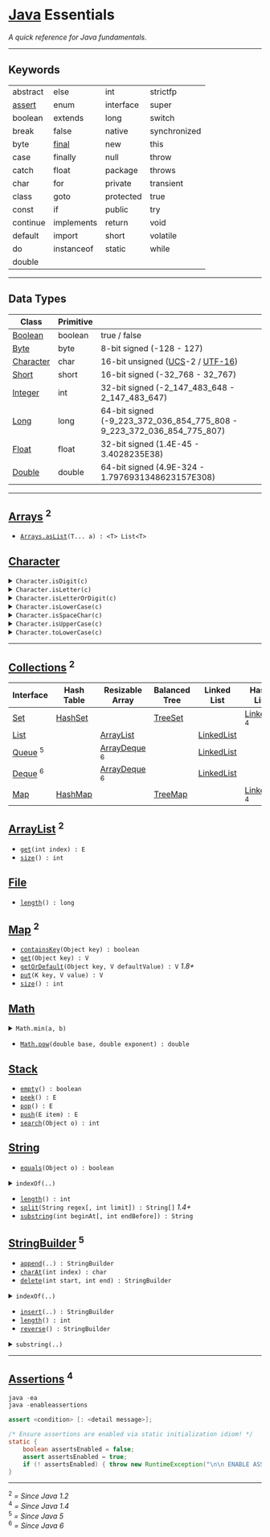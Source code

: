 [Java](https://docs.oracle.com/javase/8/docs/) Essentials
======

_A quick reference for Java fundamentals._

---

Keywords
--------

|          |            |           |           |
|:---------|:-----------|:----------|:----------|
| abstract | else       | int       | strictfp
| [assert](#assertions) | enum      | interface | super
| boolean  | extends    | long      | switch
| break    | false      | native    | synchronized
| byte     | [final](https://en.wikipedia.org/wiki/Final_(Java)) | new | this
| case     | finally    | null      | throw
| catch    | float      | package   | throws
| char     | for        | private   | transient
| class    | goto       | protected | true
| const    | if         | public    | try
| continue | implements | return    | void
| default  | import     | short     | volatile
| do       | instanceof | static    | while
| double

---

Data Types
----------

| Class      | Primitive |   |
|------------|-----------|---|
| [Boolean](https://docs.oracle.com/javase/8/docs/api/java/lang/Boolean.html)    | boolean   | true / false
| [Byte](https://docs.oracle.com/javase/8/docs/api/java/lang/Byte.html)       | byte      | 8-bit signed (-128 - 127)
| [Character](#character)  | char      | 16-bit unsigned ([UCS](https://en.wikipedia.org/wiki/Universal_Coded_Character_Set)-2 / [UTF-16](https://en.wikipedia.org/wiki/UTF-16))
| [Short](https://docs.oracle.com/javase/8/docs/api/java/lang/Short.html)      | short     | 16-bit signed (-32_768 - 32_767)
| [Integer](https://docs.oracle.com/javase/8/docs/api/java/lang/Integer.html)    | int       | 32-bit signed (-2_147_483_648 - 2_147_483_647)
| [Long](https://docs.oracle.com/javase/8/docs/api/java/lang/Long.html)       | long      | 64-bit signed (-9_223_372_036_854_775_808 - 9_223_372_036_854_775_807)
| [Float](https://docs.oracle.com/javase/8/docs/api/java/lang/Float.html)      | float     | 32-bit signed (1.4E-45 - 3.4028235E38)
| [Double](https://docs.oracle.com/javase/8/docs/api/java/lang/Double.html)     | double    | 64-bit signed (4.9E-324 - 1.7976931348623157E308)

---

[Arrays](https://docs.oracle.com/javase/8/docs/api/java/util/Arrays.html) <sup>2</sup>
--------

- [`Arrays.asList`](https://docs.oracle.com/javase/8/docs/api/java/util/Arrays.html#asList-T...-)`(T... a) : <T> List<T>`


[Character](https://docs.oracle.com/javase/8/docs/api/java/lang/Character.html)
-----------

<details><summary><code>Character.isDigit(c)</code></summary>

- [Character.isDigit](https://docs.oracle.com/javase/7/docs/api/java/lang/Character.html#isDigit(char))`(char c) : boolean`
- [Character.isDigit](https://docs.oracle.com/javase/7/docs/api/java/lang/Character.html#isDigit(int))`(int codepoint) : boolean`
</details>
<details><summary><code>Character.isLetter(c)</code></summary>

- [Character.isLetter](https://docs.oracle.com/javase/7/docs/api/java/lang/Character.html#isLetter(char))`(char c) : boolean`
- [Character.isLetter](https://docs.oracle.com/javase/7/docs/api/java/lang/Character.html#isLetter(int))`(int codepoint) : boolean`
</details>
<details><summary><code>Character.isLetterOrDigit(c)</code></summary>

- [Character.isLetterOrDigit](https://docs.oracle.com/javase/7/docs/api/java/lang/Character.html#isLetterOrDigit(char))`(char c) : boolean`
- [Character.isLetterOrDigit](https://docs.oracle.com/javase/7/docs/api/java/lang/Character.html#isLetterOrDigit(int))`(int codepoint) : boolean`
</details>
<details><summary><code>Character.isLowerCase(c)</code></summary>

- [Character.isLowerCase](https://docs.oracle.com/javase/7/docs/api/java/lang/Character.html#isLowerCase(char))`(char c) : boolean`
- [Character.isLowerCase](https://docs.oracle.com/javase/7/docs/api/java/lang/Character.html#isLowerCase(int))`(int codepoint) : boolean`
</details>
<details><summary><code>Character.isSpaceChar(c)</code></summary>

- [Character.isSpaceChar](https://docs.oracle.com/javase/7/docs/api/java/lang/Character.html#isSpaceChar(char))`(char c) : boolean`
- [Character.isSpaceChar](https://docs.oracle.com/javase/7/docs/api/java/lang/Character.html#isSpaceChar(int))`(int codepoint) : boolean`
</details>
<details><summary><code>Character.isUpperCase(c)</code></summary>

- [Character.isUpperCase](https://docs.oracle.com/javase/7/docs/api/java/lang/Character.html#isUpperCase(char))`(char c) : boolean`
- [Character.isUpperCase](https://docs.oracle.com/javase/7/docs/api/java/lang/Character.html#isUpperCase(int))`(int codepoint) : boolean`
</details>
<details><summary><code>Character.toLowerCase(c)</code></summary>

- [Character.toLowerCase](https://docs.oracle.com/javase/8/docs/api/java/lang/Character.html#toLowerCase-char-)`(char c) : char`
- [Character.toLowerCase](https://docs.oracle.com/javase/8/docs/api/java/lang/Character.html#toLowerCase-int-)`(int codepoint) : int`
</details>

---

[Collections](https://docs.oracle.com/javase/8/docs/api/java/util/Collections.html) <sup>2</sup>
-------------

| Interface      | Hash Table         | Resizable Array          | Balanced Tree      | Linked List              | Hash Table + Linked List | Other
|----------------|--------------------|--------------------------|--------------------|--------------------------|--------------------------|------
| [Set][Set]     | [HashSet][HashSet] |                          | [TreeSet][TreeSet] |                          | [LinkedHashSet][LinkedHashSet] <sup>4</sup>
| [List][List]   |                    | [ArrayList](#arraylist)  |                    | [LinkedList][LinkedList] |
| [Queue][Queue] <sup>5</sup> |       | [ArrayDeque][ArrayDeque] <sup>6</sup>|        | [LinkedList][LinkedList] |                          | [PriorityQueue][PriorityQueue] <sup>5</sup>
| [Deque][Deque] <sup>6</sup> |       | [ArrayDeque][ArrayDeque] <sup>6</sup> |       | [LinkedList][LinkedList] |
| [Map](#map)    | [HashMap][HashMap] |                          | [TreeMap][TreeMap] |                          | [LinkedHashMap][LinkedHashMap] <sup>4</sup>


[ArrayList](https://docs.oracle.com/javase/8/docs/api/java/util/ArrayList.html) <sup>2</sup>
-----------

- [`get`](https://docs.oracle.com/javase/8/docs/api/java/util/ArrayList.html#get-int-)`(int index) : E`
- [`size`](https://docs.oracle.com/javase/8/docs/api/java/util/ArrayList.html#size--)`() : int`


[File](https://docs.oracle.com/javase/8/docs/api/java/io/File.html)
------

- [`length`](https://docs.oracle.com/javase/8/docs/api/java/io/File.html#length--)`() : long`


[Map](https://docs.oracle.com/javase/8/docs/api/java/util/Map.html) <sup>2</sup>
---------

- [`containsKey`](https://docs.oracle.com/javase/8/docs/api/java/util/Map.html#containsKey-java.lang.Object-)`(Object key) : boolean`
- [`get`](https://docs.oracle.com/javase/8/docs/api/java/util/Map.html#get-java.lang.Object-)`(Object key) : V`
- [`getOrDefault`](https://docs.oracle.com/javase/8/docs/api/java/util/Map.html#getOrDefault-java.lang.Object-V-)`(Object key, V defaultValue) : V` _1.8+_
- [`put`](https://docs.oracle.com/javase/8/docs/api/java/util/Map.html#put-K-V-)`(K key, V value) : V`
- [`size`](https://docs.oracle.com/javase/8/docs/api/java/util/Map.html#size--)`() : int`


[Math](https://docs.oracle.com/javase/8/docs/api/java/lang/Math.html)
------

<details><summary><code>Math.min(a, b)</code></summary>

- [`Math.min`](https://docs.oracle.com/javase/8/docs/api/java/lang/Math.html#min-double-double-)`(double a, double b) : double`
- [`Math.min`](https://docs.oracle.com/javase/8/docs/api/java/lang/Math.html#min-float-float-)`(float a, float b) : float`
- [`Math.min`](https://docs.oracle.com/javase/8/docs/api/java/lang/Math.html#min-int-int-)`(int a, int b) : int`
- [`Math.min`](https://docs.oracle.com/javase/8/docs/api/java/lang/Math.html#min-long-long-)`(long a, long b) : long`
</details>

- [`Math.pow`](https://docs.oracle.com/javase/8/docs/api/java/lang/Math.html#pow-double-double-)`(double base, double exponent) : double`


[Stack](https://docs.oracle.com/javase/8/docs/api/java/util/Stack.html)
-------

- [`empty`](https://docs.oracle.com/javase/8/docs/api/java/util/Stack.html#empty--)`() : boolean`
- [`peek`](https://docs.oracle.com/javase/8/docs/api/java/util/Stack.html#peek--)`() : E`
- [`pop`](https://docs.oracle.com/javase/8/docs/api/java/util/Stack.html#pop--)`() : E`
- [`push`](https://docs.oracle.com/javase/8/docs/api/java/util/Stack.html#push-E-)`(E item) : E`
- [`search`](https://docs.oracle.com/javase/8/docs/api/java/util/Stack.html#search-java.lang.Object-)`(Object o) : int`


[String](https://docs.oracle.com/javase/8/docs/api/java/lang/String.html)
--------

- [`equals`](https://docs.oracle.com/javase/8/docs/api/java/lang/String.html#equals-java.lang.Object-)`(Object o) : boolean`
<details><summary><code>indexOf(..)</code></summary>
  
- [`indexOf`](https://docs.oracle.com/javase/8/docs/api/java/lang/String.html#indexOf-int-)`(int character) : int`
- [`indexOf`](https://docs.oracle.com/javase/8/docs/api/java/lang/String.html#indexOf-int-int-)`(int character, int fromIndex) : int`
- [`indexOf`](https://docs.oracle.com/javase/8/docs/api/java/lang/String.html#indexOf-java.lang.String-)`(String string) : int`
- [`indexOf`](https://docs.oracle.com/javase/8/docs/api/java/lang/String.html#indexOf-java.lang.String-int-)`(String string, int fromIndex) : int`
</details>

- [`length`](https://docs.oracle.com/javase/8/docs/api/java/lang/String.html#length--)`() : int`
- [`split`](https://docs.oracle.com/javase/8/docs/api/java/lang/String.html#split-java.lang.String-int-)`(String regex[, int limit]) : String[]` _1.4+_
- [`substring`](https://docs.oracle.com/javase/8/docs/api/java/lang/String.html#substring-int-)`(int beginAt[, int endBefore]) : String`


[StringBuilder](https://docs.oracle.com/javase/8/docs/api/java/lang/StringBuilder.html) <sup>5</sup>
---------------

- [`append`](https://docs.oracle.com/javase/8/docs/api/java/lang/StringBuilder.html#append-java.lang.Object-)`(..) : StringBuilder`
- [`charAt`](https://docs.oracle.com/javase/8/docs/api/java/lang/StringBuilder.html#charAt-int-)`(int index) : char`
- [`delete`](https://docs.oracle.com/javase/8/docs/api/java/lang/StringBuilder.html#delete-int-int-)`(int start, int end) : StringBuilder`
<details><summary><code>indexOf(..)</code></summary>
  
- [`indexOf`](https://docs.oracle.com/javase/8/docs/api/java/lang/StringBuilder.html#indexOf-java.lang.String-)`(String str) : int`
- [`indexOf`](https://docs.oracle.com/javase/8/docs/api/java/lang/StringBuilder.html#indexOf-java.lang.String-int-)`(String str, int fromIndex) : int`
</details>

- [`insert`](https://docs.oracle.com/javase/8/docs/api/java/lang/StringBuilder.html#insert-int-char:A-int-int-)`(..) : StringBuilder`
- [`length`](https://docs.oracle.com/javase/8/docs/api/java/lang/StringBuilder.html#length--)`() : int`
- [`reverse`](https://docs.oracle.com/javase/8/docs/api/java/lang/StringBuilder.html#reverse--)`() : StringBuilder`
<details><summary><code>substring(..)</code></summary>

- [`substring`](https://docs.oracle.com/javase/8/docs/api/java/lang/StringBuilder.html#substring-int-)`(int start) : String`
- [`substring`](https://docs.oracle.com/javase/8/docs/api/java/lang/StringBuilder.html#substring-int-int-)`(int start, int end) : String`
</details>

---

[Assertions](https://docs.oracle.com/javase/8/docs/technotes/guides/language/assert.html) <sup>4</sup>
------------

```java
java -ea
java -enableassertions

assert <condition> [: <detail message>];

/* Ensure assertions are enabled via static initialization idiom! */
static {
    boolean assertsEnabled = false;
    assert assertsEnabled = true;
    if (! assertsEnabled) { throw new RuntimeException("\n\n ENABLE ASSERTIONS WITH -ea \n\n"); }
} 
```

---

<sup>2</sup> _= Since Java 1.2_ \
<sup>4</sup> _= Since Java 1.4_ \
<sup>5</sup> _= Since Java 5_ \
<sup>6</sup> _= Since Java 6_


[ArrayList]: https://docs.oracle.com/javase/8/docs/api/java/util/ArrayList.html
[ArrayDeque]: https://docs.oracle.com/javase/8/docs/api/java/util/ArrayDeque.html
[Deque]: https://docs.oracle.com/javase/8/docs/api/java/util/Deque.html
[HashMap]: https://docs.oracle.com/javase/8/docs/api/java/util/HashMap.html
[HashSet]: https://docs.oracle.com/javase/8/docs/api/java/util/HashSet.html
[LinkedHashMap]: https://docs.oracle.com/javase/8/docs/api/java/util/LinkedHashMap.html
[LinkedHashSet]: https://docs.oracle.com/javase/8/docs/api/java/util/LinkedHashSet.html
[LinkedList]: https://docs.oracle.com/javase/8/docs/api/java/util/LinkedList.html
[List]: https://docs.oracle.com/javase/8/docs/api/java/util/List.html
[PriorityQueue]: https://docs.oracle.com/javase/8/docs/api/java/util/PriorityQueue.html
[Queue]: https://docs.oracle.com/javase/8/docs/api/java/util/Queue.html
[Set]: https://docs.oracle.com/javase/8/docs/api/java/util/Set.html
[TreeMap]: https://docs.oracle.com/javase/8/docs/api/java/util/TreeMap.html
[TreeSet]: https://docs.oracle.com/javase/8/docs/api/java/util/TreeSet.html
